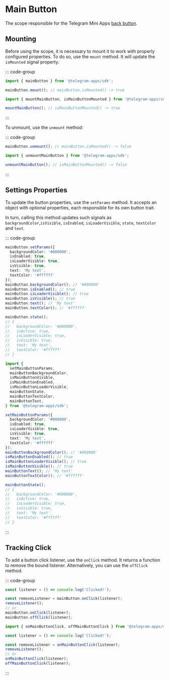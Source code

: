 # Main Button

The scope responsible for the Telegram Mini Apps [back button](../../../../platform/main-button.md).

## Mounting

Before using the scope, it is necessary to mount it to work with properly configured properties. To
do so, use the `mount` method. It will update the `isMounted` signal property.

::: code-group

```ts [Using object]
import { mainButton } from '@telegram-apps/sdk';

mainButton.mount(); // mainButton.isMounted() -> true
```

```ts [Using functions]
import { mountMainButton, isMainButtonMounted } from '@telegram-apps/sdk';

mountMainButton(); // isMainButtonMounted() -> true
```

:::

To unmount, use the `unmount` method:

::: code-group

```ts [Using object]
mainButton.unmount(); // mainButton.isMounted() -> false
```

```ts [Using functions]
import { unmountMainButton } from '@telegram-apps/sdk';

unmountMainButton(); // isMainButtonMounted() -> false
```

:::

## Settings Properties

To update the button properties, use the `setParams` method. It accepts an object with optional
properties, each responsible for its own button trait.

In turn, calling this method updates such signals as `backgroundColor`,`isVisible`, `isEnabled`,
`isLoaderVisible`, `state`, `textColor` and `text`.

::: code-group

```ts [Using object]
mainButton.setParams({
  backgroundColor: '#000000',
  isEnabled: true,
  isLoaderVisible: true,
  isVisible: true,
  text: 'My text',
  textColor: '#ffffff'
});
mainButton.backgroundColor(); // '#000000'
mainButton.isEnabled(); // true
mainButton.isLoaderVisible(); // true
mainButton.isVisible(); // true
mainButton.text(); // 'My text'
mainButton.textColor(); // '#ffffff'

mainButton.state();
// {
//   backgroundColor: '#000000',
//   isActive: true,
//   isLoaderVisible: true,
//   isVisible: true,
//   text: 'My text',
//   textColor: '#ffffff'
// }
```

```ts [Using functions]
import { 
  setMainButtonParams,
  mainButtonBackgroundColor,
  isMainButtonVisible,
  isMainButtonEnabled,
  isMainButtonLoaderVisible,
  mainButtonState,
  mainButtonTextColor,
  mainButtonText,
} from '@telegram-apps/sdk';

setMainButtonParams({
  backgroundColor: '#000000',
  isEnabled: true,
  isLoaderVisible: true,
  isVisible: true,
  text: 'My text',
  textColor: '#ffffff'
});
mainButtonBackgroundColor(); // '#000000'
isMainButtonEnabled(); // true
isMainButtonLoaderVisible(); // true
isMainButtonVisible(); // true
mainButtonText(); // 'My text'
mainButtonTextColor(); // '#ffffff'

mainButtonState();
// {
//   backgroundColor: '#000000',
//   isActive: true,
//   isLoaderVisible: true,
//   isVisible: true,
//   text: 'My text',
//   textColor: '#ffffff'
// }
```

:::

## Tracking Click

To add a button click listener, use the `onClick` method. It returns a function to remove the bound
listener. Alternatively, you can use the `offClick` method.

::: code-group

```ts [Using object]
const listener = () => console.log('Clicked!');

const removeListener = mainButton.onClick(listener);
removeListener();
// or
mainButton.onClick(listener);
mainButton.offClick(listener);
```

```ts [Using functions]
import { onMainButtonClick, offMainButtonClick } from '@telegram-apps/sdk';

const listener = () => console.log('Clicked!');

const removeListener = onMainButtonClick(listener);
removeListener();
// or
onMainButtonClick(listener);
offMainButtonClick(listener);
```

:::
